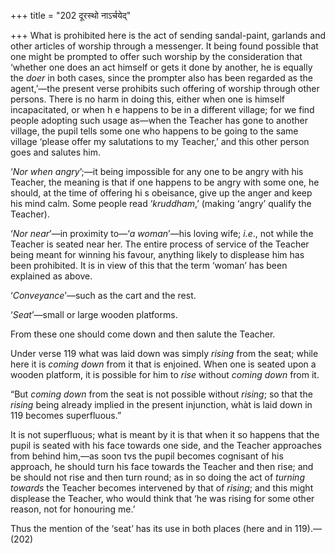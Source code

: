 +++
title = "202 दूरस्थो नाऽर्चयेद्"

+++
What is prohibited here is the act of sending sandal-paint, garlands and
other articles of worship through a messenger. It being found possible
that one might be prompted to offer such worship by the consideration
that ‘whether one does an act himself or gets it done by another, he is
equally the *doer* in both cases, since the prompter also has been
regarded as the agent,’—the present verse prohibits such offering of
worship through other persons. There is no harm in doing this, either
when one is himself incapacitated, or when h e happens to be in a
different village; for we find people adopting such usage as—when the
Teacher has gone to another village, the pupil tells some one who
happens to be going to the same village ‘please offer my salutations to
my Teacher,’ and this other person goes and salutes him.

‘*Nor when angry*’;—it being impossible for any one to be angry with his
Teacher, the meaning is that if one happens to be angry with some one,
he should, at the time of offering hi s obeisance, give up the anger and
keep his mind calm. Some people read ‘*kruddham*,’ (making ‘angry’
qualify the Teacher).

‘*Nor near*’—in proximity to—‘*a woman*’—his loving wife; *i.e*., not
while the Teacher is seated near her. The entire process of service of
the Teacher being meant for winning his favour, anything likely to
displease him has been prohibited. It is in view of this that the term
‘woman’ has been explained as above.

‘*Conveyance*’—such as the cart and the rest.

‘*Seat*’—small or large wooden platforms.

From these one should come down and then salute the Teacher.

Under verse 119 what was laid down was simply *rising* from the seat;
while here it is *coming down* from it that is enjoined. When one is
seated upon a wooden platform, it is possible for him to *rise* without
*coming down* from it.

“But *coming down* from the seat is not possible without *rising*; so
that the *rising* being already implied in the present injunction, whàt
is laid down in 119 becomes superfluous.”

It is not superfluous; what is meant by it is that when it so happens
that the pupil is seated with his face towards one side, and the Teacher
approaches from behind him,—as soon tvs the pupil becomes cognisant of
his approach, he should turn his face towards the Teacher and then rise;
and be should not rise and then turn round; as in so doing the act of
*turning towards* the Teacher becomes intervened by that of *rising*;
and this might displease the Teacher, who would think that ‘he was
rising for some other reason, not for honouring me.’

Thus the mention of the ‘seat’ has its use in both places (here and in
119).—(202)


